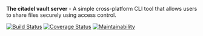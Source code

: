 **The citadel vault server** - A simple cross-platform CLI tool that allows users to share files securely using access control.

[![Build Status](https://travis-ci.org/a-braham/the-citadel-vault-cli.svg?branch=master)](https://travis-ci.org/a-braham/the-citadel-vault-cli)
[![Coverage Status](https://coveralls.io/repos/github/a-braham/the-citadel-vault-cli/badge.svg?branch=master)](https://coveralls.io/github/a-braham/the-citadel-vault-cli?branch=master)
[![Maintainability](https://api.codeclimate.com/v1/badges/d5d476ab4f347db0f8b2/maintainability)](https://codeclimate.com/github/a-braham/the-citadel-vault-cli/maintainability)
